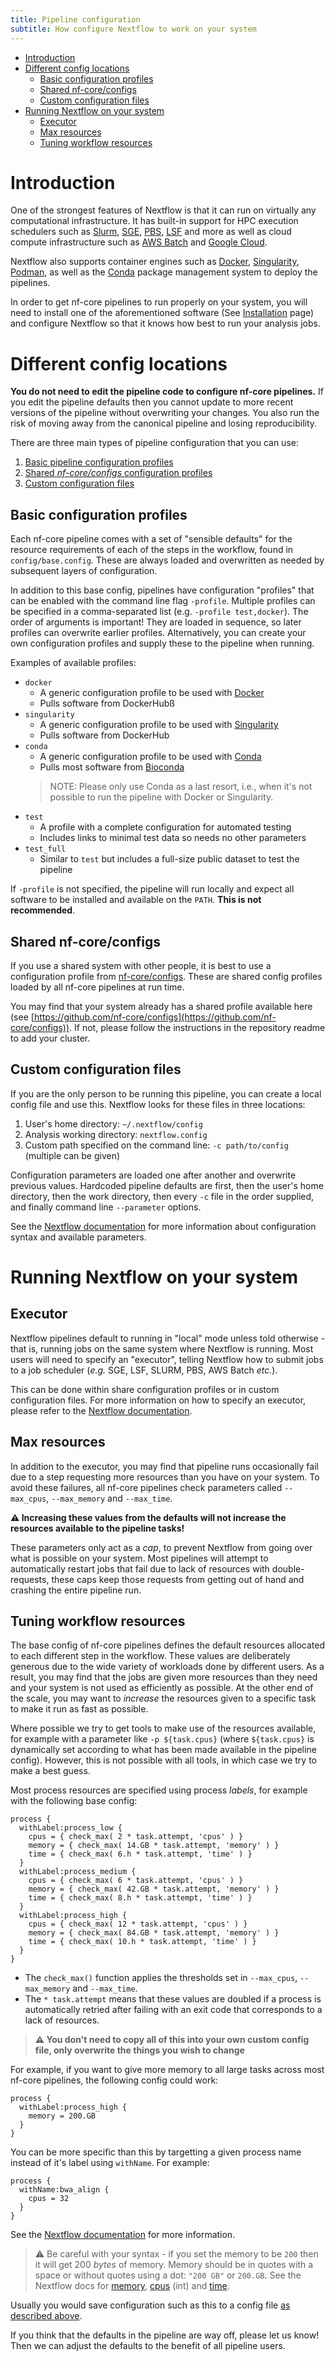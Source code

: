 ```yaml
---
title: Pipeline configuration
subtitle: How configure Nextflow to work on your system
---
```


- [Introduction](#introduction)
- [Different config locations](#different-config-locations)
  - [Basic configuration profiles](#basic-configuration-profiles)
  - [Shared nf-core/configs](#shared-nf-coreconfigs)
  - [Custom configuration files](#custom-configuration-files)
- [Running Nextflow on your system](#running-nextflow-on-your-system)
  - [Executor](#executor)
  - [Max resources](#max-resources)
  - [Tuning workflow resources](#tuning-workflow-resources)

# Introduction

One of the strongest features of Nextflow is that it can run on virtually any computational infrastructure.
It has built-in support for HPC execution schedulers such as [Slurm](https://slurm.schedmd.com/quickstart.html), [SGE](https://docs.oracle.com/cd/E19680-01/html/821-1541/ciagcgha.html#scrolltoc), [PBS](https://www.openpbs.org/), [LSF](https://www.ibm.com/support/knowledgecenter/en/SSWRJV_10.1.0/lsf_welcome/lsf_welcome.html) and more as well as cloud compute infrastructure such as [AWS Batch](https://aws.amazon.com/batch/) and [Google Cloud](https://cloud.google.com/).

Nextflow also supports container engines such as [Docker](https://www.docker.com/), [Singularity](https://sylabs.io/), [Podman](https://podman.io/), as well as the [Conda](https://docs.conda.io/en/latest/) package management system to deploy the pipelines.

In order to get nf-core pipelines to run properly on your system, you will need to install one of the aforementioned software (See [Installation](https://nf-co.re/usage/installation) page) and configure Nextflow so that it knows how best to run your analysis jobs.

# Different config locations

**You do not need to edit the pipeline code to configure nf-core pipelines.**
If you edit the pipeline defaults then you cannot update to more recent versions of the pipeline without overwriting your changes.
You also run the risk of moving away from the canonical pipeline and losing reproducibility.

There are three main types of pipeline configuration that you can use:

1. [Basic pipeline configuration profiles](#basic-configuration-profiles)
2. [Shared _nf-core/configs_ configuration profiles](#shared-nf-coreconfigs)
3. [Custom configuration files](#custom-configuration-files)

## Basic configuration profiles

Each nf-core pipeline comes with a set of "sensible defaults" for the resource requirements of each of the steps in the workflow, found in `config/base.config`.
These are always loaded and overwritten as needed by subsequent layers of configuration.

In addition to this base config, pipelines have configuration "profiles" that can be enabled with the command line flag `-profile`. Multiple profiles can be specified in a comma-separated list (e.g. `-profile test,docker`). The order of arguments is important! They are loaded in sequence, so later profiles can overwrite earlier profiles. Alternatively, you can create your own configuration profiles and supply these to the pipeline when running.

Examples of available profiles:  
* `docker`
  * A generic configuration profile to be used with [Docker](http://docker.com/)
  * Pulls software from DockerHubß
* `singularity`
  * A generic configuration profile to be used with [Singularity](http://singularity.lbl.gov/)
  * Pulls software from DockerHub
* `conda`
  * A generic configuration profile to be used with [Conda](https://conda.io/docs/)
  * Pulls most software from [Bioconda](https://bioconda.github.io/)
  > NOTE: Please only use Conda as a last resort, i.e., when it's not possible to run the pipeline with Docker or Singularity. 
* `test`
  * A profile with a complete configuration for automated testing
  * Includes links to minimal test data so needs no other parameters
* `test_full`
  * Similar to `test` but includes a full-size public dataset to test the pipeline

If `-profile` is not specified, the pipeline will run locally and expect all software to be installed and available on the `PATH`. **This is not recommended**.

## Shared nf-core/configs

If you use a shared system with other people, it is best to use a configuration profile from [nf-core/configs](https://github.com/nf-core/configs).
These are shared config profiles loaded by all nf-core pipelines at run time.

You may find that your system already has a shared profile available here (see [https://github.com/nf-core/configs](https://github.com/nf-core/configs)).
If not, please follow the instructions in the repository readme to add your cluster.

## Custom configuration files

If you are the only person to be running this pipeline, you can create a local config file and use this.
Nextflow looks for these files in three locations:

1. User's home directory: `~/.nextflow/config`
2. Analysis working directory: `nextflow.config`
3. Custom path specified on the command line: `-c path/to/config` (multiple can be given)

Configuration parameters are loaded one after another and overwrite previous values.
Hardcoded pipeline defaults are first, then the user's home directory, then the work directory,
then every `-c` file in the order supplied, and finally command line `--parameter` options.

See the [Nextflow documentation](https://www.nextflow.io/docs/latest/config.html) for more information about configuration syntax and available parameters.

# Running Nextflow on your system

## Executor

Nextflow pipelines default to running in "local" mode unless told otherwise - that is, running jobs on the same system where Nextflow is running.
Most users will need to specify an "executor", telling Nextflow how to submit jobs to a job scheduler (_e.g._ SGE, LSF, SLURM, PBS, AWS Batch _etc._).

This can be done within share configuration profiles or in custom configuration files.
For more information on how to specify an executor, please refer to the [Nextflow documentation](https://www.nextflow.io/docs/latest/executor.html#executor-page).

## Max resources

In addition to the executor, you may find that pipeline runs occasionally fail due to a step requesting more resources than you have on your system.
To avoid these failures, all nf-core pipelines check parameters called `--max_cpus`, `--max_memory` and `--max_time`.

**:warning: Increasing these values from the defaults will not increase the resources available to the pipeline tasks!**

These parameters only act as a _cap_, to prevent Nextflow from going over what is possible on your system.
Most pipelines will attempt to automatically restart jobs that fail due to lack of resources with double-requests,
these caps keep those requests from getting out of hand and crashing the entire pipeline run.

## Tuning workflow resources

The base config of nf-core pipelines defines the default resources allocated to each different step in the workflow.
These values are deliberately generous due to the wide variety of workloads done by different users.
As a result, you may find that the jobs are given more resources than they need and your system is not used as efficiently as possible.
At the other end of the scale, you may want to _increase_ the resources given to a specific task to make it run as fast as possible.

Where possible we try to get tools to make use of the resources available, for example with a parameter like `-p ${task.cpus}` (where `${task.cpus}` is dynamically set according to what has been made available in the pipeline config). However, this is not possible with all tools, in which case we try to make a best guess.

Most process resources are specified using process _labels_, for example with the following base config:

```nextflow
process {
  withLabel:process_low {
    cpus = { check_max( 2 * task.attempt, 'cpus' ) }
    memory = { check_max( 14.GB * task.attempt, 'memory' ) }
    time = { check_max( 6.h * task.attempt, 'time' ) }
  }
  withLabel:process_medium {
    cpus = { check_max( 6 * task.attempt, 'cpus' ) }
    memory = { check_max( 42.GB * task.attempt, 'memory' ) }
    time = { check_max( 8.h * task.attempt, 'time' ) }
  }
  withLabel:process_high {
    cpus = { check_max( 12 * task.attempt, 'cpus' ) }
    memory = { check_max( 84.GB * task.attempt, 'memory' ) }
    time = { check_max( 10.h * task.attempt, 'time' ) }
  }
}
```

- The `check_max()` function applies the thresholds set in `--max_cpus`, `--max_memory` and `--max_time`.
- The `* task.attempt` means that these values are doubled if a process is automatically retried after failing with an exit code that corresponds to a lack of resources.

> **:warning: You don't need to copy all of this into your own custom config file, only overwrite the things you wish to change**

For example, if you want to give more memory to all large tasks across most nf-core pipelines, the following config could work:

```nextflow
process {
  withLabel:process_high {
    memory = 200.GB
  }
}
```

You can be more specific than this by targetting a given process name instead of it's label using `withName`. For example:

```nextflow
process {
  withName:bwa_align {
    cpus = 32
  }
}
```

See the [Nextflow documentation](https://www.nextflow.io/docs/latest/config.html#process-selectors) for more information.

> :warning: Be careful with your syntax - if you set the memory to be `200` then it will get 200 _bytes_ of memory.
> Memory should be in quotes with a space or without quotes using a dot: `"200 GB"` or `200.GB`.
> See the Nextflow docs for [memory](https://www.nextflow.io/docs/latest/process.html#memory),
> [cpus](https://www.nextflow.io/docs/latest/process.html#cpus) (int) and
> [time](https://www.nextflow.io/docs/latest/process.html#time).

Usually you would save configuration such as this to a config file [as described above](#custom-configuration-files).

If you think that the defaults in the pipeline are way off, please let us know! Then we can adjust the defaults to the benefit of all pipeline users.
